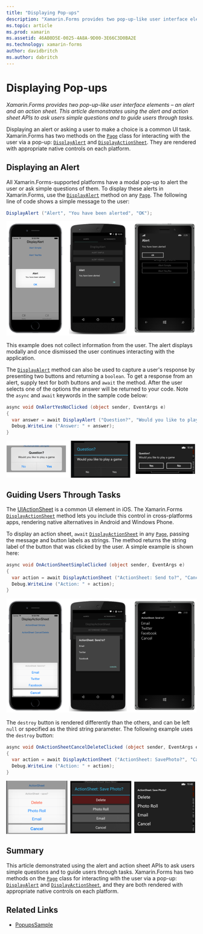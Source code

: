 ```yaml
---
title: "Displaying Pop-ups"
description: "Xamarin.Forms provides two pop-up-like user interface elements – an alert and an action sheet. This article demonstrates using the alert and action sheet APIs to ask users simple questions and to guide users through tasks."
ms.topic: article
ms.prod: xamarin
ms.assetid: 46AB0D5E-0025-4A8A-9D00-3E66C3D0BA2E
ms.technology: xamarin-forms
author: davidbritch
ms.author: dabritch
---
```


# Displaying Pop-ups

_Xamarin.Forms provides two pop-up-like user interface elements – an alert and an action sheet. This article demonstrates using the alert and action sheet APIs to ask users simple questions and to guide users through tasks._

Displaying an alert or asking a user to make a choice is a common UI task. Xamarin.Forms has two methods on the [`Page`](https://developer.xamarin.com/api/type/Xamarin.Forms.Page/) class for interacting with the user via a pop-up: [`DisplayAlert`](https://developer.xamarin.com/api/member/Xamarin.Forms.Page.DisplayAlert(System.String,System.String,System.String)/) and [`DisplayActionSheet`](https://developer.xamarin.com/api/member/Xamarin.Forms.Page.DisplayActionSheet(System.String,System.String,System.String,System.String[])/). They are rendered with appropriate native controls on each platform.

## Displaying an Alert

All Xamarin.Forms-supported platforms have a modal pop-up to alert the user or ask simple questions of them. To display these alerts in Xamarin.Forms, use the [`DisplayAlert`](https://developer.xamarin.com/api/member/Xamarin.Forms.Page.DisplayAlert(System.String,System.String,System.String)/) method on any [`Page`](https://developer.xamarin.com/api/type/Xamarin.Forms.Page/). The following line of code shows a simple message to the user:

```csharp
DisplayAlert ("Alert", "You have been alerted", "OK");
```

![](pop-ups-images/alert.png "Alert Dialog with One Button")

This example does not collect information from the user. The alert displays modally and once dismissed the user continues interacting with the application.

The [`DisplayAlert`](https://developer.xamarin.com/api/member/Xamarin.Forms.Page.DisplayAlert(System.String,System.String,System.String)/) method can also be used to capture a user's response by presenting two buttons and returning a `boolean`. To get a response from an alert, supply text for both buttons and `await` the method. After the user selects one of the options the answer will be returned to your code. Note the `async` and `await` keywords in the sample code below:

```csharp
async void OnAlertYesNoClicked (object sender, EventArgs e)
{
  var answer = await DisplayAlert ("Question?", "Would you like to play a game", "Yes", "No");
  Debug.WriteLine ("Answer: " + answer);
}
```

[ ![DisplayAlert](pop-ups-images/alert2-sml.png "Alert Dialog with Two Buttons")](pop-ups-images/alert2.png "Alert Dialog with Two Buttons")

## Guiding Users Through Tasks

The [UIActionSheet](https://developer.apple.com/library/ios/documentation/uikit/reference/uiactionsheet_class/Reference/Reference.html) is a common UI element in iOS. The Xamarin.Forms [`DisplayActionSheet`](https://developer.xamarin.com/api/member/Xamarin.Forms.Page.DisplayActionSheet(System.String,System.String,System.String,System.String[])/) method lets you include this control in cross-platforms apps, rendering native alternatives in Android and Windows Phone.

To display an action sheet, `await` [`DisplayActionSheet`](https://developer.xamarin.com/api/member/Xamarin.Forms.Page.DisplayActionSheet(System.String,System.String,System.String,System.String[])/) in any [`Page`](https://developer.xamarin.com/api/type/Xamarin.Forms.Page/), passing the message and button labels as strings. The method returns the string label of the button that was clicked by the user. A simple example is shown here:

```csharp
async void OnActionSheetSimpleClicked (object sender, EventArgs e)
{
  var action = await DisplayActionSheet ("ActionSheet: Send to?", "Cancel", null, "Email", "Twitter", "Facebook");
  Debug.WriteLine ("Action: " + action);
}
```

![](pop-ups-images/action.png "ActionSheet Dialog")

The `destroy` button is rendered differently than the others, and can be left `null` or specified as the third string parameter. The following example uses the `destroy` button:

```csharp
async void OnActionSheetCancelDeleteClicked (object sender, EventArgs e)
{
  var action = await DisplayActionSheet ("ActionSheet: SavePhoto?", "Cancel", "Delete", "Photo Roll", "Email");
  Debug.WriteLine ("Action: " + action);
}
```

[ ![DisplayActionSheet](pop-ups-images/action2-sml.png "Action Sheet Dialog with Destroy Button")](pop-ups-images/action2.png "Action Sheet Dialog with Destroy Button")

## Summary

This article demonstrated using the alert and action sheet APIs to ask users simple questions and to guide users through tasks. Xamarin.Forms has two methods on the [`Page`](https://developer.xamarin.com/api/type/Xamarin.Forms.Page/) class for interacting with the user via a pop-up: [`DisplayAlert`](https://developer.xamarin.com/api/member/Xamarin.Forms.Page.DisplayAlert(System.String,System.String,System.String)/) and [`DisplayActionSheet`](https://developer.xamarin.com/api/member/Xamarin.Forms.Page.DisplayActionSheet(System.String,System.String,System.String,System.String[])/), and they are both rendered with appropriate native controls on each platform.



## Related Links

- [PopupsSample](https://developer.xamarin.com/samples/xamarin-forms/Navigation/Pop-ups/)
